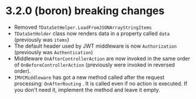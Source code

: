 # 3.2.0 (boron) breaking changes

- Removed `TDataSetHelper.LoadFromJSONArrayStringItems`
- `TDataSetHolder` class now renders data in a property called `data` (previously was `items`)
- The default header used by JWT middleware is now `Authorization` (previously was `Authentication`)
- Middleware `OnAfterControllerAction` are now invoked in the same order of `OnBeforeControllerAction` (previously were invoked in reversed order).
- `IMVCMiddleware` has got a new method called after the request processing: `OnAfterRouting` . It is called even if no action is executed. If you don't need it, implement the method and leave it empty.